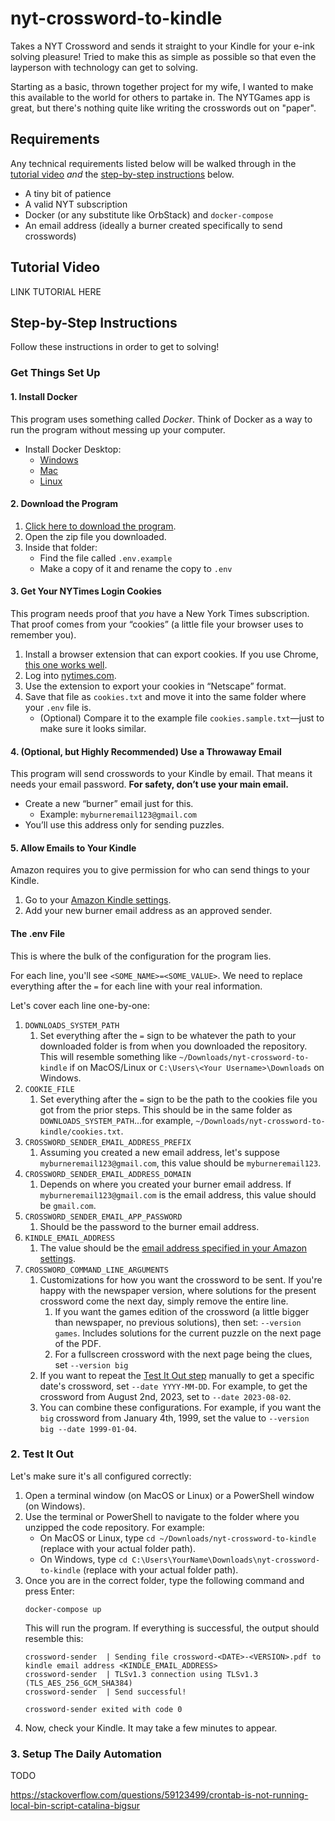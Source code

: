 # nyt-crossword-to-kindle

Takes a NYT Crossword and sends it straight to your Kindle for your e-ink solving pleasure! Tried to make this as simple as possible so that even the layperson with technology can get to solving.

Starting as a basic, thrown together project for my wife, I wanted to make this available to the world for others to partake in. The NYTGames app is great, but there's nothing quite like writing the crosswords out on "paper".

## Requirements

Any technical requirements listed below will be walked through in the [tutorial video](#tutorial-video) *and* the [step-by-step instructions](#step-by-step-instructions) below.

- A tiny bit of patience
- A valid NYT subscription
- Docker (or any substitute like OrbStack) and `docker-compose`
- An email address (ideally a burner created specifically to send crosswords)

## Tutorial Video

LINK TUTORIAL HERE

## Step-by-Step Instructions

Follow these instructions in order to get to solving!

### Get Things Set Up

#### 1. Install Docker
This program uses something called *Docker*. Think of Docker as a way to run the program without messing up your computer.

- Install Docker Desktop:
  - [Windows](https://docs.docker.com/desktop/setup/install/windows-install/)
  - [Mac](https://docs.docker.com/desktop/setup/install/mac-install/)
  - [Linux](https://docs.docker.com/desktop/setup/install/linux/)

#### 2. Download the Program
1. [Click here to download the program](https://github.com/Justinon/nyt-crossword-to-kindle/archive/refs/heads/main.zip).
2. Open the zip file you downloaded.
3. Inside that folder:
   - Find the file called `.env.example`
   - Make a copy of it and rename the copy to `.env`

#### 3. Get Your NYTimes Login Cookies
This program needs proof that *you* have a New York Times subscription. That proof comes from your “cookies” (a little file your browser uses to remember you).

1. Install a browser extension that can export cookies. If you use Chrome, [this one works well](https://chromewebstore.google.com/detail/get-cookiestxt-locally/cclelndahbckbenkjhflpdbgdldlbecc).
2. Log into [nytimes.com](https://nytimes.com).
3. Use the extension to export your cookies in “Netscape” format.
4. Save that file as `cookies.txt` and move it into the same folder where your `.env` file is.
   - (Optional) Compare it to the example file `cookies.sample.txt`—just to make sure it looks similar.

#### 4. (Optional, but Highly Recommended) Use a Throwaway Email
This program will send crosswords to your Kindle by email. That means it needs your email password. **For safety, don’t use your main email.**

- Create a new “burner” email just for this.
  - Example: `myburneremail123@gmail.com`
- You’ll use this address only for sending puzzles.

#### 5. Allow Emails to Your Kindle
Amazon requires you to give permission for who can send things to your Kindle.

1. Go to your [Amazon Kindle settings](https://www.amazon.com/gp/help/customer/display.html?nodeId=GX9XLEVV8G4DB28H).
2. Add your new burner email address as an approved sender.

#### The .env File

This is where the bulk of the configuration for the program lies.

For each line, you'll see `<SOME_NAME>=<SOME_VALUE>`. We need to replace everything after the `=` for each line with your real information.

Let's cover each line one-by-one:

1. `DOWNLOADS_SYSTEM_PATH`
   1. Set everything after the `=` sign to be whatever the path to your downloaded folder is from when you downloaded the repository. This will resemble something like `~/Downloads/nyt-crossword-to-kindle` if on MacOS/Linux or `C:\Users\<Your Username>\Downloads` on Windows.
2. `COOKIE_FILE`
   1. Set everything after the `=` sign to be the path to the cookies file you got from the prior steps. This should be in the same folder as `DOWNLOADS_SYSTEM_PATH`...for example, `~/Downloads/nyt-crossword-to-kindle/cookies.txt`.
3. `CROSSWORD_SENDER_EMAIL_ADDRESS_PREFIX`
   1. Assuming you created a new email address, let's suppose `myburneremail123@gmail.com`, this value should be `myburneremail123`.
4. `CROSSWORD_SENDER_EMAIL_ADDRESS_DOMAIN`
   1. Depends on where you created your burner email address. If `myburneremail123@gmail.com` is the email address, this value should be `gmail.com`.
5. `CROSSWORD_SENDER_EMAIL_APP_PASSWORD`
   1. Should be the password to the burner email address.
6. `KINDLE_EMAIL_ADDRESS`
   1. The value should be the [email address specified in your Amazon settings](https://www.amazon.com/sendtokindle/email).
7. `CROSSWORD_COMMAND_LINE_ARGUMENTS`
   1. Customizations for how you want the crossword to be sent. If you're happy with the newspaper version, where solutions for the present crossword come the next day, simply remove the entire line.
      1. If you want the games edition of the crossword (a little bigger than newspaper, no previous solutions), then set: `--version games`. Includes solutions for the current puzzle on the next page of the PDF.
      2. For a fullscreen crossword with the next page being the clues, set `--version big`
   2. If you want to repeat the [Test It Out step](#2-test-it-out) manually to get a specific date's crossword, set `--date YYYY-MM-DD`. For example, to get the crossword from August 2nd, 2023, set to `--date 2023-08-02`.
   3. You can combine these configurations. For example, if you want the `big` crossword from January 4th, 1999, set the value to `--version big --date 1999-01-04`.


### 2. Test It Out
Let's make sure it's all configured correctly:

1. Open a terminal window (on MacOS or Linux) or a PowerShell window (on Windows).
2. Use the terminal or PowerShell to navigate to the folder where you unzipped the code repository. For example:
   - On MacOS or Linux, type `cd ~/Downloads/nyt-crossword-to-kindle` (replace with your actual folder path).
   - On Windows, type `cd C:\Users\YourName\Downloads\nyt-crossword-to-kindle` (replace with your actual folder path).
3. Once you are in the correct folder, type the following command and press Enter:
     ```
     docker-compose up
     ```
     This will run the program. If everything is successful, the output should resemble this:
     ```
     crossword-sender  | Sending file crossword-<DATE>-<VERSION>.pdf to kindle email address <KINDLE_EMAIL_ADDRESS>
     crossword-sender  | TLSv1.3 connection using TLSv1.3 (TLS_AES_256_GCM_SHA384)
     crossword-sender  | Send successful!

     crossword-sender exited with code 0
     ```
4. Now, check your Kindle. It may take a few minutes to appear.

### 3. Setup The Daily Automation

TODO

https://stackoverflow.com/questions/59123499/crontab-is-not-running-local-bin-script-catalina-bigsur